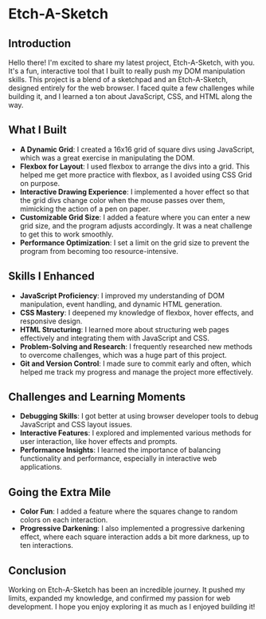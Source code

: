 # Etch-A-Sketch

## Introduction

Hello there! I'm excited to share my latest project, Etch-A-Sketch, with you. It's a fun, interactive tool that I built to really push my DOM manipulation skills. This project is a blend of a sketchpad and an Etch-A-Sketch, designed entirely for the web browser. I faced quite a few challenges while building it, and I learned a ton about JavaScript, CSS, and HTML along the way.

## What I Built

- **A Dynamic Grid**: I created a 16x16 grid of square divs using JavaScript, which was a great exercise in manipulating the DOM.
- **Flexbox for Layout**: I used flexbox to arrange the divs into a grid. This helped me get more practice with flexbox, as I avoided using CSS Grid on purpose.
- **Interactive Drawing Experience**: I implemented a hover effect so that the grid divs change color when the mouse passes over them, mimicking the action of a pen on paper.
- **Customizable Grid Size**: I added a feature where you can enter a new grid size, and the program adjusts accordingly. It was a neat challenge to get this to work smoothly.
- **Performance Optimization**: I set a limit on the grid size to prevent the program from becoming too resource-intensive.

## Skills I Enhanced

- **JavaScript Proficiency**: I improved my understanding of DOM manipulation, event handling, and dynamic HTML generation.
- **CSS Mastery**: I deepened my knowledge of flexbox, hover effects, and responsive design.
- **HTML Structuring**: I learned more about structuring web pages effectively and integrating them with JavaScript and CSS.
- **Problem-Solving and Research**: I frequently researched new methods to overcome challenges, which was a huge part of this project.
- **Git and Version Control**: I made sure to commit early and often, which helped me track my progress and manage the project more effectively.

## Challenges and Learning Moments

- **Debugging Skills**: I got better at using browser developer tools to debug JavaScript and CSS layout issues.
- **Interactive Features**: I explored and implemented various methods for user interaction, like hover effects and prompts.
- **Performance Insights**: I learned the importance of balancing functionality and performance, especially in interactive web applications.

## Going the Extra Mile

- **Color Fun**: I added a feature where the squares change to random colors on each interaction.
- **Progressive Darkening**: I also implemented a progressive darkening effect, where each square interaction adds a bit more darkness, up to ten interactions.

## Conclusion

Working on Etch-A-Sketch has been an incredible journey. It pushed my limits, expanded my knowledge, and confirmed my passion for web development. I hope you enjoy exploring it as much as I enjoyed building it!
